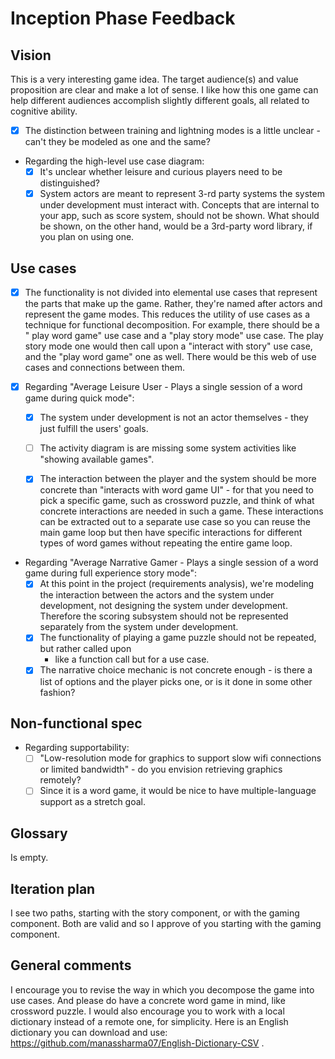 # Inception Phase Feedback

## Vision

This is a very interesting game idea.
The target audience(s) and value proposition are clear and make a lot of sense. I like how this one
game can help different audiences accomplish slightly different goals, all related to cognitive
ability.

- [x] The distinction between training and lightning modes is a little unclear - can't they be
  modeled as one and the same?

- Regarding the high-level use case diagram:
    - [x] It's unclear whether leisure and curious players need to be distinguished?
    - [x] System actors are meant to represent 3-rd party systems the system under development must
      interact with. Concepts that are internal to your app, such as score system, should not be
      shown. What should be shown, on the other hand, would be a 3rd-party word library, if you plan
      on using one.

## Use cases

- [x] The functionality is not divided into elemental use cases that represent the parts that make
  up the game. Rather, they're named after actors and represent the game modes. This reduces the
  utility of use cases as a technique for functional decomposition. For example, there should be a "
  play word game" use case and a "play story mode" use case. The play story mode one would then call
  upon a "interact with story" use case, and the "play word game" one as well. There would be this
  web of use cases and connections between them.


- [x] Regarding "Average Leisure User - Plays a single session of a word game during quick mode":
    - [x] The system under development is not an actor themselves - they just fulfill the users'
      goals.
    - [ ] The activity diagram is are missing some system activities like "showing available games".
    - [x] The interaction between the player and the system should be more concrete than "interacts
      with word game UI" - for that you need to pick a specific game, such as crossword puzzle, and
      think of what concrete interactions are needed in such a game. These interactions can be
      extracted out to a separate use case so you can reuse the main game loop but then have
      specific interactions for different types of word games without repeating the entire game
      loop.


- Regarding "Average Narrative Gamer - Plays a single session of a word game during full experience
  story mode":
    - [x] At this point in the project (requirements analysis), we're modeling the interaction
      between the actors and the system under development, not designing the system under
      development. Therefore the scoring subsystem should not be represented separately from the
      system under development.
    - [x] The functionality of playing a game puzzle should not be repeated, but rather called upon
      - like a function call but for a use case.
    - [x] The narrative choice mechanic is not concrete enough - is there a list of options and the
      player picks one, or is it done in some other fashion?

## Non-functional spec

- Regarding supportability:
    - [ ] "Low-resolution mode for graphics to support slow wifi connections or limited bandwidth" -
      do you envision retrieving graphics remotely?
    - [ ] Since it is a word game, it would be nice to have multiple-language support as a stretch
      goal.

## Glossary

Is empty.

## Iteration plan

I see two paths, starting with the story component, or with the gaming component. Both are valid and
so I approve of you starting with the gaming component.

## General comments

I encourage you to revise the way in which you decompose the game into use cases. And please do have
a concrete word game in mind, like crossword puzzle. I would also encourage you to work with a local
dictionary instead of a remote one, for simplicity. Here is an English dictionary you can download
and use: https://github.com/manassharma07/English-Dictionary-CSV .
